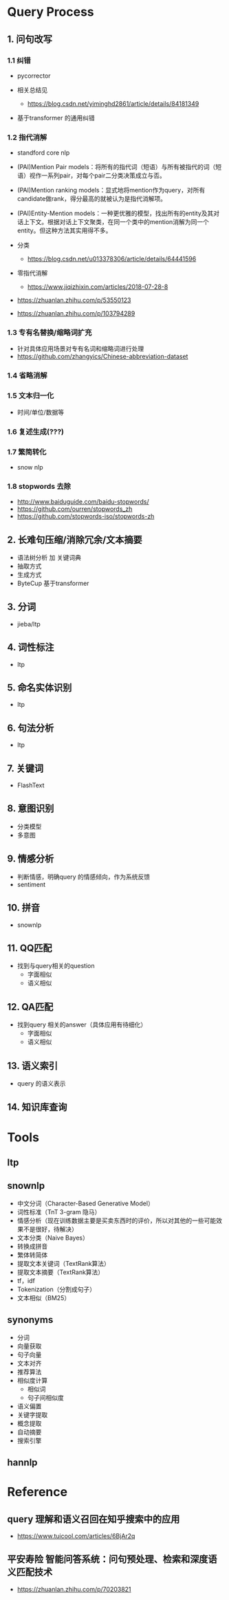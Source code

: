 # Query Process

## 1. 问句改写

### 1.1 纠错
+ pycorrector
+ 相关总结见
    + https://blog.csdn.net/yiminghd2861/article/details/84181349

+ 基于transformer 的通用纠错

### 1.2 指代消解
+ standford core nlp
+ (PAI)Mention Pair models：将所有的指代词（短语）与所有被指代的词（短语）视作一系列pair，对每个pair二分类决策成立与否。
+ (PAI)Mention ranking models：显式地将mention作为query，对所有candidate做rank，得分最高的就被认为是指代消解项。
+ (PAI)Entity-Mention models：一种更优雅的模型，找出所有的entity及其对话上下文。根据对话上下文聚类，在同一个类中的mention消解为同一个entity。但这种方法其实用得不多。

+ 分类
    + https://blog.csdn.net/u013378306/article/details/64441596
+ 零指代消解
    + https://www.jiqizhixin.com/articles/2018-07-28-8
+ https://zhuanlan.zhihu.com/p/53550123
+ https://zhuanlan.zhihu.com/p/103794289


### 1.3 专有名替换/缩略词扩充
+ 针对具体应用场景对专有名词和缩略词进行处理
+ https://github.com/zhangyics/Chinese-abbreviation-dataset

### 1.4 省略消解

### 1.5 文本归一化
+ 时间/单位/数据等

### 1.6 复述生成(???)

### 1.7 繁简转化 
+ snow nlp

### 1.8 stopwords 去除
+ http://www.baiduguide.com/baidu-stopwords/
+ https://github.com/ourren/stopwords_zh
+ https://github.com/stopwords-iso/stopwords-zh

## 2. 长难句压缩/消除冗余/文本摘要
+ 语法树分析 加 关键词典
+ 抽取方式
+ 生成方式
+ ByteCup 基于transformer

## 3. 分词
+ jieba/ltp

## 4. 词性标注
+ ltp

## 5. 命名实体识别
+ ltp

## 6. 句法分析
+ ltp

## 7. 关键词
+ FlashText

## 8. 意图识别
+ 分类模型
+ 多意图

## 9. 情感分析
+ 判断情感，明确query 的情感倾向，作为系统反馈
+ sentiment

## 10. 拼音
+ snownlp

## 11. QQ匹配
+ 找到与query相关的question
    + 字面相似
    + 语义相似

## 12. QA匹配
+ 找到query 相关的answer（具体应用有待细化）
    + 字面相似
    + 语义相似

## 13. 语义索引
+ query 的语义表示 

## 14. 知识库查询


# Tools

## ltp

## snownlp
+ 中文分词（Character-Based Generative Model）
+ 词性标准（TnT 3-gram 隐马）
+ 情感分析（现在训练数据主要是买卖东西时的评价，所以对其他的一些可能效果不是很好，待解决）
+ 文本分类（Naive Bayes）
+ 转换成拼音
+ 繁体转简体
+ 提取文本关键词（TextRank算法）
+ 提取文本摘要（TextRank算法）
+ tf，idf
+ Tokenization（分割成句子）
+ 文本相似（BM25）

## synonyms
+ 分词
+ 向量获取
+ 句子向量
+ 文本对齐
+ 推荐算法
+ 相似度计算
    + 相似词
    + 句子间相似度
+ 语义偏置
+ 关键字提取
+ 概念提取
+ 自动摘要
+ 搜索引擎

## hannlp


# Reference
## query 理解和语义召回在知乎搜索中的应用
+ https://www.tuicool.com/articles/6BjAr2q

## 平安寿险 智能问答系统：问句预处理、检索和深度语义匹配技术
+ https://zhuanlan.zhihu.com/p/70203821